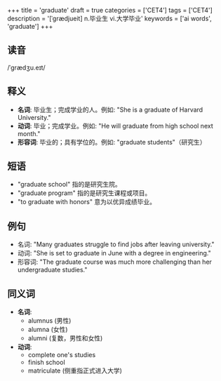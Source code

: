 +++
title = 'graduate'
draft = true
categories = ['CET4']
tags = ['CET4']
description = '[ˈgrædjueit] n.毕业生 vi.大学毕业'
keywords = ['ai words', 'graduate']
+++

## 读音
/ˈɡrædʒu.eɪt/

## 释义
- **名词**: 毕业生；完成学业的人。例如: "She is a graduate of Harvard University."
- **动词**: 毕业；完成学业。例如: "He will graduate from high school next month."
- **形容词**: 毕业的；具有学位的。例如: "graduate students"（研究生）

## 短语
- "graduate school" 指的是研究生院。
- "graduate program" 指的是研究生课程或项目。
- "to graduate with honors" 意为以优异成绩毕业。

## 例句
- 名词: "Many graduates struggle to find jobs after leaving university."
- 动词: "She is set to graduate in June with a degree in engineering."
- 形容词: "The graduate course was much more challenging than her undergraduate studies."

## 同义词
- **名词**:
  - alumnus (男性)
  - alumna (女性)
  - alumni (复数，男性和女性)
- **动词**:
  - complete one's studies
  - finish school
  - matriculate (侧重指正式进入大学)
